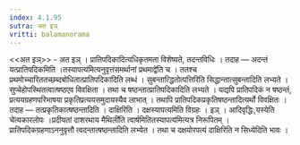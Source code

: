 ```yaml
---
index: 4.1.95
sutra: अत इञ्
vritti: balamanorama
---
```


<<अत इञ्>> - अत इञ् । प्रातिपदिकादित्यधिकृतमता विशेष्यते, तदन्तविधिः । तदाह — अदन्तं यत्प्रातिपदिकमिति ।तस्यापत्य॑मित्यनुवृत्तंसमर्थानां प्रथमाद्वे॑ति च । ततश्च प्रथमोच्चारिततच्छब्दबोधितात्प्रातिपदिकादिति लब्धं । सुबन्तात्द्धितोत्पत्तिरिति सिद्धान्तात्सुबन्तादिति लभ्यते । सुप्चेहोपस्थितत्वात्षष्ठएव विवक्षिता । तथा च षष्ठन्तात्प्रातिपदिकादिति लभ्यते । यद्यपि प्रातिपदिकं न षष्ठन्तं, प्रत्ययग्रहणपरिभाषया प्रकृतिप्रत्ययसमुदायस्यैव लाभात् । तथापि प्रातिपदिकप्रकृतिषष्ठन्तादित्यर्थो विवक्षितः । तदाह — तत्प्रकृतिकात्षष्ठन्तादिति । दाक्षिरिति । दक्षस्यापत्यमिति विग्रहः । इञ् । आदिवृद्धिः,यस्येति चे॑त्यकारलोपः ।प्रदीयतां दाशरथाय मैथिली॑ति त्वार्षमितितस्यापत्य॑मित्यत्र निरूपितम् । प्रातिपदिकग्रहणाऽननुवृत्तौ त्वदन्तात्षष्ठन्तादिति लभ्येत । तथा च दक्षयोरपत्यं दाक्षिरिति न सिध्येदिति भावः । 